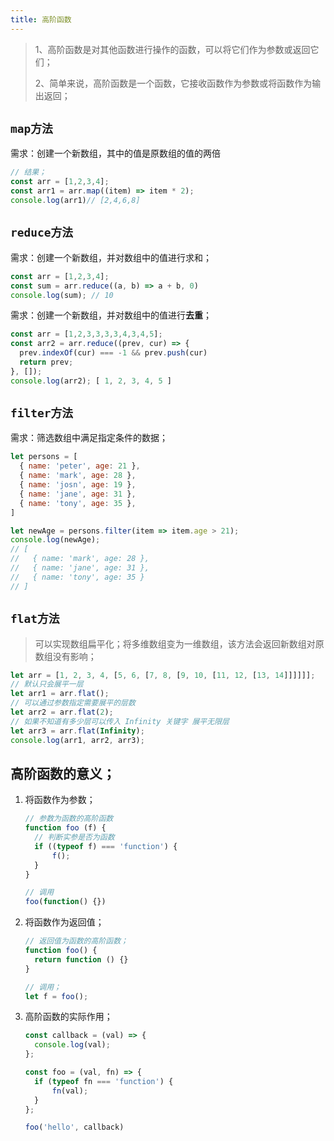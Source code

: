 ```yaml
---
title: 高阶函数
---
```


> 1、高阶函数是对其他函数进行操作的函数，可以将它们作为参数或返回它们；
>
> 2、简单来说，高阶函数是一个函数，它接收函数作为参数或将函数作为输出返回；

## `map方法`

需求：创建一个新数组，其中的值是原数组的值的两倍

```javaScript
// 结果；
const arr = [1,2,3,4];
const arr1 = arr.map((item) => item * 2);
console.log(arr1)// [2,4,6,8]
```

## `reduce方法`

需求：创建一个新数组，并对数组中的值进行求和；

```javaScript
const arr = [1,2,3,4];
const sum = arr.reduce((a, b) => a + b, 0)
console.log(sum); // 10
```

需求：创建一个新数组，并对数组中的值进行**去重**；

```javaScript
const arr = [1,2,3,3,3,3,4,3,4,5];
const arr2 = arr.reduce((prev, cur) => {
  prev.indexOf(cur) === -1 && prev.push(cur)
  return prev;
}, []);
console.log(arr2); [ 1, 2, 3, 4, 5 ]
```

## `filter方法`

需求：筛选数组中满足指定条件的数据；

```javaScript
let persons = [
  { name: 'peter', age: 21 },
  { name: 'mark', age: 28 },
  { name: 'josn', age: 19 },
  { name: 'jane', age: 31 },
  { name: 'tony', age: 35 },
]

let newAge = persons.filter(item => item.age > 21);
console.log(newAge);
// [
//   { name: 'mark', age: 28 },
//   { name: 'jane', age: 31 },
//   { name: 'tony', age: 35 }
// ]
```

## `flat方法`

> 可以实现数组扁平化；将多维数组变为一维数组，该方法会返回新数组对原数组没有影响；

```javaScript
let arr = [1, 2, 3, 4, [5, 6, [7, 8, [9, 10, [11, 12, [13, 14]]]]]];
// 默认只会展平一层
let arr1 = arr.flat();
// 可以通过参数指定需要展平的层数
let arr2 = arr.flat(2);
// 如果不知道有多少层可以传入 Infinity 关键字 展平无限层
let arr3 = arr.flat(Infinity);
console.log(arr1, arr2, arr3);
```

## 高阶函数的意义；

1. 将函数作为参数；

   ```javaScript
   // 参数为函数的高阶函数
   function foo (f) {
     // 判断实参是否为函数
     if ((typeof f) === 'function') {
         f();
     }
   }
   
   // 调用
   foo(function() {})
   ```

2. 将函数作为返回值；

   ```javaScript
   // 返回值为函数的高阶函数；
   function foo() {
     return function () {}
   }
   
   // 调用；
   let f = foo();
   ```

3. 高阶函数的实际作用；

   ```javaScript
   const callback = (val) => {
     console.log(val);
   };
   
   const foo = (val, fn) => {
     if (typeof fn === 'function') {
         fn(val);
     }
   };
   
   foo('hello', callback)
   ```

   